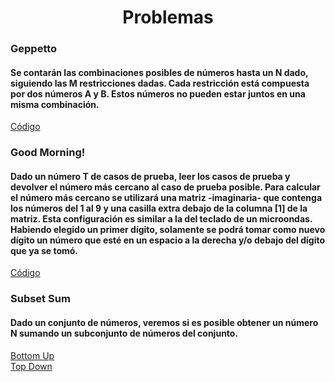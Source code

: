 <div align="center">  

# Problemas  

 <div align="left">  
  
 ### Geppetto  
   #### Se contarán las combinaciones posibles de números hasta un N dado, siguiendo las M restricciones dadas. Cada restricción está compuesta por dos números A y B. Estos números no pueden estar juntos en una misma combinación.
   [Código](https://github.com/marinovivianUPB/Algoritmica/tree/main/Backtracking/Problemas/Geppetto/geppetto.cpp)
   
 ### Good Morning!    
   #### Dado un número T de casos de prueba, leer los casos de prueba y devolver el número más cercano al caso de prueba posible. Para calcular el número más cercano se utilizará una matriz -imaginaria- que contenga los números del 1 al 9 y una casilla extra debajo de la columna [1] de la matriz. Esta configuración es similar a la del teclado de un microondas. Habiendo elegido un primer dígito, solamente se podrá tomar como nuevo dígito un número que esté en un espacio a la derecha y/o debajo del dígito que ya se tomó.
   [Código](https://github.com/marinovivianUPB/Algoritmica/tree/main/Backtracking/Problemas/Good%20Morning/goodMorning.cpp)
### Subset Sum
  #### Dado un conjunto de números, veremos si es posible obtener un número N sumando un subconjunto de números del conjunto.
   [Bottom Up]()  
   [Top Down]()  
